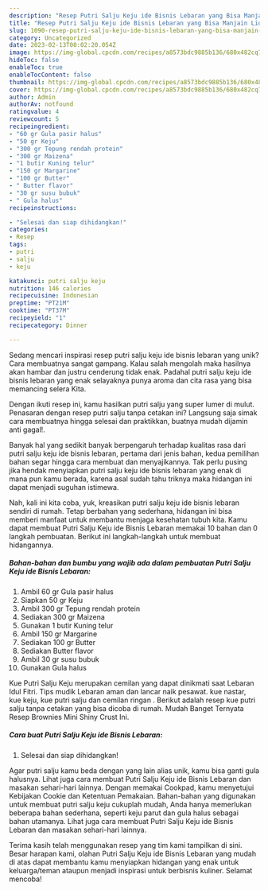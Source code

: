 ```yaml
---
description: "Resep Putri Salju Keju ide Bisnis Lebaran yang Bisa Manjain Lidah"
title: "Resep Putri Salju Keju ide Bisnis Lebaran yang Bisa Manjain Lidah"
slug: 1090-resep-putri-salju-keju-ide-bisnis-lebaran-yang-bisa-manjain-lidah
category: Uncategorized
date: 2023-02-13T00:02:20.054Z
image: https://img-global.cpcdn.com/recipes/a8573bdc9885b136/680x482cq70/putri-salju-keju-ide-bisnis-lebaran-foto-resep-utama.jpg
hideToc: false
enableToc: true
enableTocContent: false
thumbnail: https://img-global.cpcdn.com/recipes/a8573bdc9885b136/680x482cq70/putri-salju-keju-ide-bisnis-lebaran-foto-resep-utama.jpg
cover: https://img-global.cpcdn.com/recipes/a8573bdc9885b136/680x482cq70/putri-salju-keju-ide-bisnis-lebaran-foto-resep-utama.jpg
author: Admin
authorAv: notfound
ratingvalue: 4
reviewcount: 5
recipeingredient:
- "60 gr Gula pasir halus"
- "50 gr Keju"
- "300 gr Tepung rendah protein"
- "300 gr Maizena"
- "1 butir Kuning telur"
- "150 gr Margarine"
- "100 gr Butter"
- " Butter flavor"
- "30 gr susu bubuk"
- " Gula halus"
recipeinstructions:

- "Selesai dan siap dihidangkan!"
categories:
- Resep
tags:
- putri
- salju
- keju

katakunci: putri salju keju 
nutrition: 146 calories
recipecuisine: Indonesian
preptime: "PT21M"
cooktime: "PT37M"
recipeyield: "1"
recipecategory: Dinner

---
```





Sedang mencari inspirasi resep putri salju keju ide bisnis lebaran yang unik? Cara membuatnya sangat gampang. Kalau salah mengolah maka hasilnya akan hambar dan justru cenderung tidak enak. Padahal putri salju keju ide bisnis lebaran yang enak selayaknya punya aroma dan cita rasa yang bisa memancing selera Kita.





Dengan ikuti resep ini, kamu hasilkan putri salju yang super lumer di mulut. Penasaran dengan resep putri salju tanpa cetakan ini? Langsung saja simak cara membuatnya hingga selesai dan praktikkan, buatnya mudah dijamin anti gagal!.

Banyak hal yang sedikit banyak berpengaruh terhadap kualitas rasa dari putri salju keju ide bisnis lebaran, pertama dari jenis bahan, kedua pemilihan bahan segar hingga cara membuat dan menyajikannya. Tak perlu pusing jika hendak menyiapkan putri salju keju ide bisnis lebaran yang enak di mana pun kamu berada, karena asal sudah tahu triknya maka hidangan ini dapat menjadi suguhan istimewa.






Nah, kali ini kita coba, yuk, kreasikan putri salju keju ide bisnis lebaran sendiri di rumah. Tetap berbahan yang sederhana, hidangan ini bisa memberi manfaat untuk membantu menjaga kesehatan tubuh kita. Kamu dapat membuat Putri Salju Keju ide Bisnis Lebaran memakai 10 bahan dan 0 langkah pembuatan. Berikut ini langkah-langkah untuk membuat hidangannya.

<!--inarticleads1-->

##### Bahan-bahan dan bumbu yang wajib ada dalam pembuatan Putri Salju Keju ide Bisnis Lebaran:

1. Ambil 60 gr Gula pasir halus
1. Siapkan 50 gr Keju
1. Ambil 300 gr Tepung rendah protein
1. Sediakan 300 gr Maizena
1. Gunakan 1 butir Kuning telur
1. Ambil 150 gr Margarine
1. Sediakan 100 gr Butter
1. Sediakan  Butter flavor
1. Ambil 30 gr susu bubuk
1. Gunakan  Gula halus


Kue Putri Salju Keju merupakan cemilan yang dapat dinikmati saat Lebaran Idul Fitri. Tips mudik Lebaran aman dan lancar naik pesawat. kue nastar, kue keju, kue putri salju dan cemilan ringan . Berikut adalah resep kue putri salju tanpa cetakan yang bisa dicoba di rumah. Mudah Banget Ternyata Resep Brownies Mini Shiny Crust Ini. 

<!--inarticleads2-->

##### Cara buat Putri Salju Keju ide Bisnis Lebaran:


1. Selesai dan siap dihidangkan!

Agar putri salju kamu beda dengan yang lain alias unik, kamu bisa ganti gula halusnya. Lihat juga cara membuat Putri Salju Keju ide Bisnis Lebaran dan masakan sehari-hari lainnya. Dengan memakai Cookpad, kamu menyetujui Kebijakan Cookie dan Ketentuan Pemakaian. Bahan-bahan yang digunakan untuk membuat putri salju keju cukuplah mudah, Anda hanya memerlukan beberapa bahan sederhana, seperti keju parut dan gula halus sebagai bahan utamanya. Lihat juga cara membuat Putri Salju Keju ide Bisnis Lebaran dan masakan sehari-hari lainnya. 

Terima kasih telah menggunakan resep yang tim kami tampilkan di sini. Besar harapan kami, olahan Putri Salju Keju ide Bisnis Lebaran yang mudah di atas dapat membantu kamu menyiapkan hidangan yang enak untuk keluarga/teman ataupun menjadi inspirasi untuk berbisnis kuliner. Selamat mencoba!
